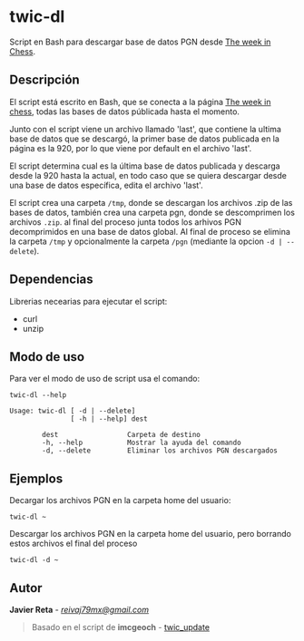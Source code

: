 # twic-dl

Script en Bash para descargar base de datos PGN desde [The week in Chess](https://theweekinchess.com/).

## Descripción
El script está escrito en Bash, que se conecta a la página [The week in chess](https://theweekinchess.com), todas las bases de datos públicada hasta el momento.

Junto con el script viene un archivo llamado 'last', que contiene la ultima base de datos que se descargó, la primer base de datos publicada en la página es la 920, por lo que viene por default en el archivo 'last'. 

El script determina cual es la última base de datos publicada y descarga desde la 920 hasta la actual, en todo caso que se quiera descargar desde una base de datos específica, edita el archivo 'last'.

El script crea una carpeta `/tmp`, donde se descargan los archivos .zip de las bases de datos, también crea una carpeta pgn, donde se descomprimen los archivos `.zip`. al final del proceso junta todos los arhivos PGN decomprimidos en una base de datos global. Al final de proceso se elimina la carpeta `/tmp` y opcionalmente la carpeta `/pgn` (mediante la opcion `-d | --delete`).

## Dependencias

Librerias necearias para ejecutar el script:

* curl
* unzip

## Modo de uso

Para ver el modo de uso de script usa el comando:

```
twic-dl --help

Usage: twic-dl [ -d | --delete]
               [ -h | --help] dest

        dest                 Carpeta de destino
        -h, --help           Mostrar la ayuda del comando
        -d, --delete         Eliminar los archivos PGN descargados
```

## Ejemplos

Decargar los archivos PGN en la carpeta home del usuario:
```
twic-dl ~
```

Descargar los archivos PGN en la carpeta home del usuario, pero borrando estos archivos el final del proceso 
```
twic-dl -d ~
```

## Autor

**Javier Reta** - *reivaj79mx@gmail.com*

>Basado en el script de **imcgeoch** - [twic_update](https://github.com/imcgeoch/twic_update) 
